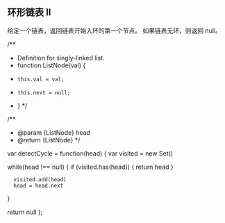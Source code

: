 ## 环形链表 II

给定一个链表，返回链表开始入环的第一个节点。 如果链表无环，则返回 null。

/**
 * Definition for singly-linked list.
 * function ListNode(val) {
 *     this.val = val;
 *     this.next = null;
 * }
 */

/**
 * @param {ListNode} head
 * @return {ListNode}
 */

var detectCycle = function(head) {
  var visited = new Set()
  
  while(head !== null) {
      if (visited.has(head)) {
          return head
      } 

      visited.add(head)
      head = head.next
  }

  return null
};